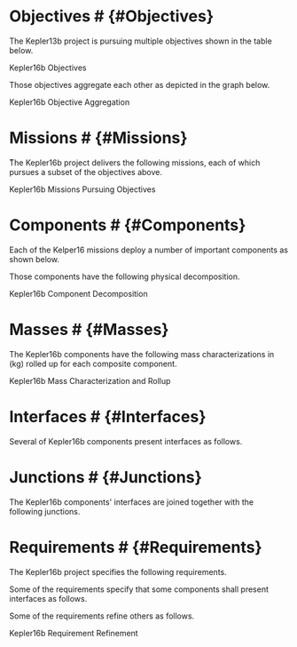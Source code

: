 # Objectives # {#Objectives}

The Kepler13b project is pursuing multiple objectives shown in the table below.

<div id='figure1'></div>
<script type="text/javascript" src="json/objectives1.json"></script>
<script>tabulate(data, '#figure1');</script>
<figcaption>Kepler16b Objectives</figcaption>

Those objectives aggregate each other as depicted in the graph below.

<div id='figure2'></div>
<script type="text/javascript" src="json/objectives2.json"></script>
<script>drawGraph(data, '#figure2', 500, 200)</script>
<figcaption>Kepler16b Objective Aggregation</figcaption>

# Missions # {#Missions}

ُThe Kepler16b project delivers the following missions, each of which pursues a subset of the objectives above.

<div id='figure3'></div>
<script type="text/javascript" src="json/missions2.json"></script>
<script>drawTree(data, '#figure3', "Missions", false, 960, 300, 150)</script>
<figcaption>Kepler16b Missions Pursuing Objectives</figcaption>

# Components # {#Components}

Each of the Kelper16 missions deploy a number of important components as shown below.

<div id='figure4'></div>
<script type="text/javascript" src="json/components2.json"></script>
<script>treeTable(data, '#figure4')</script>

Those components have the following physical decomposition.

<div id='figure5'></div>
<script type="text/javascript" src="json/components1.json"></script>
<script>drawTree(data, '#figure5', "Components", true, 960, 350, 250)</script>
<figcaption>Kepler16b Component Decomposition</figcaption>

# Masses # {#Masses}

The Kepler16b components have the following mass characterizations in (kg) rolled up for each composite component.

<div id='figure6'></div>
<script type="text/javascript" src="json/masses.json"></script>
<script>drawTree(rollup(data, ["c1_id", "c1_fullname", "c2_id", "c2_fullname", "c1_mass"]), '#figure6', "Mass Rollup", true, 960, 350, 250)</script>
<figcaption>Kepler16b Mass Characterization and Rollup</figcaption>

# Interfaces # {#Interfaces}

Several of Kepler16b components present interfaces as follows.

<div id='figure7'></div>
<script type="text/javascript" src="json/interfaces.json"></script>
<script>treeTable(data, '#figure7')</script>

# Junctions # {#Junctions}

The Kepler16b components' interfaces are joined together with the following junctions.

<div id='figure8'></div>
<script type="text/javascript" src="json/junctions.json"></script>
<script>tabulate(data, '#figure8')</script>

# Requirements # {#Requirements}

The Kepler16b project specifies the following requirements.

<div id='figure9'></div>
<script type="text/javascript" src="json/requirements1.json"></script>
<script>tabulate(data, '#figure9')</script>

Some of the requirements specify that some components shall present interfaces as follows.

<div id='figure10'></div>
<script type="text/javascript" src="json/requirements2.json"></script>
<script>tabulate(data, '#figure10')</script>

Some of the requirements refine others as follows.

<div id='figure11'></div>
<script type="text/javascript" src="json/requirements3.json"></script>
<script>drawGraph(data, '#figure11', 500, 300)</script>
<figcaption>Kepler16b Requirement Refinement</figcaption>